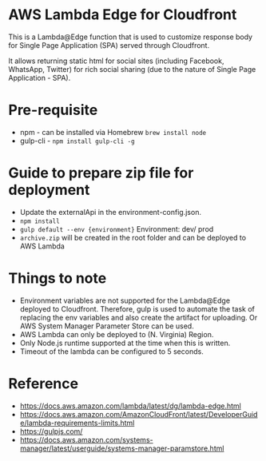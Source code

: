 # AWS Lambda Edge for Cloudfront
This is a Lambda@Edge function that is used to customize response body for Single Page Application (SPA) served through Cloudfront.

It allows returning static html for social sites (including Facebook, WhatsApp, Twitter) for rich social sharing (due to the nature of Single Page Application - SPA).

# Pre-requisite
- npm - can be installed via Homebrew `brew install node`
- gulp-cli - `npm install gulp-cli -g`


# Guide to prepare zip file for deployment
- Update the externalApi in the environment-config.json.
- `npm install`
- `gulp default --env {environment}` Environment: dev/ prod
- `archive.zip` will be created in the root folder and can be deployed to AWS Lambda

# Things to note
- Environment variables are not supported for the Lambda@Edge deployed to Cloudfront. Therefore, gulp is used to automate the task of replacing the env variables and also create the artifact for uploading. Or AWS System Manager Parameter Store can be used.
- AWS Lambda can only be deployed to (N. Virginia) Region.
- Only Node.js runtime supported at the time when this is written.
- Timeout of the lambda can be configured to 5 seconds.


# Reference
- https://docs.aws.amazon.com/lambda/latest/dg/lambda-edge.html
- https://docs.aws.amazon.com/AmazonCloudFront/latest/DeveloperGuide/lambda-requirements-limits.html
- https://gulpjs.com/
- https://docs.aws.amazon.com/systems-manager/latest/userguide/systems-manager-paramstore.html